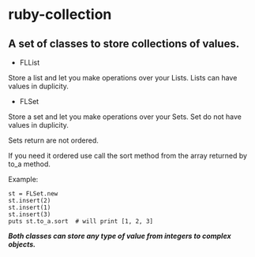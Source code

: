 # ruby-collection

## A set of classes to store collections of values.

* FLList

Store a list and let you make operations over your Lists. Lists can have values in duplicity.

* FLSet

Store a set and let you make operations over your Sets. Set do not have values in duplicity.

Sets return are not ordered.

If you need it ordered use call the sort method from the array returned by to_a method. 

Example:

    st = FLSet.new
    st.insert(2)
    st.insert(1)
    st.insert(3)
    puts st.to_a.sort  # will print [1, 2, 3]

***Both classes can store any type of value from integers to complex objects.***
